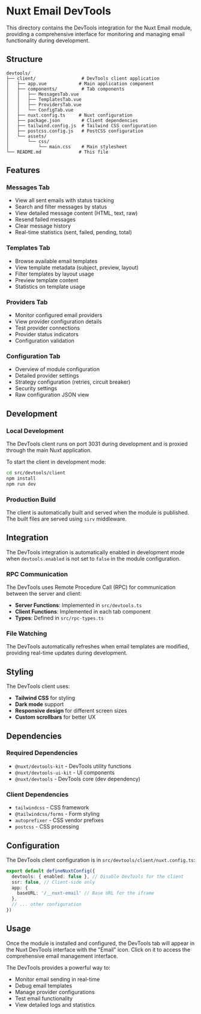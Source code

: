 # Nuxt Email DevTools

This directory contains the DevTools integration for the Nuxt Email module, providing a comprehensive interface for monitoring and managing email functionality during development.

## Structure

```
devtools/
├── client/                 # DevTools client application
│   ├── app.vue            # Main application component
│   ├── components/         # Tab components
│   │   ├── MessagesTab.vue
│   │   ├── TemplatesTab.vue
│   │   ├── ProvidersTab.vue
│   │   └── ConfigTab.vue
│   ├── nuxt.config.ts     # Nuxt configuration
│   ├── package.json        # Client dependencies
│   ├── tailwind.config.js  # Tailwind CSS configuration
│   ├── postcss.config.js   # PostCSS configuration
│   └── assets/
│       └── css/
│           └── main.css    # Main stylesheet
└── README.md              # This file
```

## Features

### Messages Tab
- View all sent emails with status tracking
- Search and filter messages by status
- View detailed message content (HTML, text, raw)
- Resend failed messages
- Clear message history
- Real-time statistics (sent, failed, pending, total)

### Templates Tab
- Browse available email templates
- View template metadata (subject, preview, layout)
- Filter templates by layout usage
- Preview template content
- Statistics on template usage

### Providers Tab
- Monitor configured email providers
- View provider configuration details
- Test provider connections
- Provider status indicators
- Configuration validation

### Configuration Tab
- Overview of module configuration
- Detailed provider settings
- Strategy configuration (retries, circuit breaker)
- Security settings
- Raw configuration JSON view

## Development

### Local Development
The DevTools client runs on port 3031 during development and is proxied through the main Nuxt application.

To start the client in development mode:
```bash
cd src/devtools/client
npm install
npm run dev
```

### Production Build
The client is automatically built and served when the module is published. The built files are served using `sirv` middleware.

## Integration

The DevTools integration is automatically enabled in development mode when `devtools.enabled` is not set to `false` in the module configuration.

### RPC Communication
The DevTools uses Remote Procedure Call (RPC) for communication between the server and client:

- **Server Functions**: Implemented in `src/devtools.ts`
- **Client Functions**: Implemented in each tab component
- **Types**: Defined in `src/rpc-types.ts`

### File Watching
The DevTools automatically refreshes when email templates are modified, providing real-time updates during development.

## Styling

The DevTools client uses:
- **Tailwind CSS** for styling
- **Dark mode** support
- **Responsive design** for different screen sizes
- **Custom scrollbars** for better UX

## Dependencies

### Required Dependencies
- `@nuxt/devtools-kit` - DevTools utility functions
- `@nuxt/devtools-ui-kit` - UI components
- `@nuxt/devtools` - DevTools core (dev dependency)

### Client Dependencies
- `tailwindcss` - CSS framework
- `@tailwindcss/forms` - Form styling
- `autoprefixer` - CSS vendor prefixes
- `postcss` - CSS processing

## Configuration

The DevTools client configuration is in `src/devtools/client/nuxt.config.ts`:

```typescript
export default defineNuxtConfig({
  devtools: { enabled: false }, // Disable DevTools for the client
  ssr: false, // Client-side only
  app: {
    baseURL: '/__nuxt-email' // Base URL for the iframe
  },
  // ... other configuration
})
```

## Usage

Once the module is installed and configured, the DevTools tab will appear in the Nuxt DevTools interface with the "Email" icon. Click on it to access the comprehensive email management interface.

The DevTools provides a powerful way to:
- Monitor email sending in real-time
- Debug email templates
- Manage provider configurations
- Test email functionality
- View detailed logs and statistics
